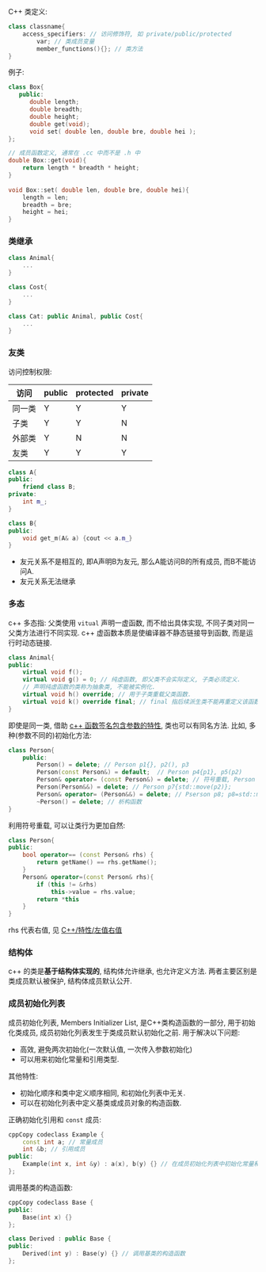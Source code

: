 C++ 类定义:

```cpp
class classname{
	access_specifiers: // 访问修饰符, 如 private/public/protected
		var; // 类成员变量
		member_functions(){}; // 类方法
}
```

例子:
```cpp
class Box{
   public:
      double length;   
      double breadth;  
      double height;   
      double get(void);
      void set( double len, double bre, double hei );
};

// 成员函数定义, 通常在 .cc 中而不是 .h 中
double Box::get(void){
    return length * breadth * height;
}
 
void Box::set( double len, double bre, double hei){
    length = len;
    breadth = bre;
    height = hei;
}
```

### 类继承

```cpp
class Animal{
	...
}

class Cost{
	...
}

class Cat: public Animal, public Cost{
	...
}
```

### 友类

访问控制权限:

| 访问   | public | protected | private |
| ------ | ------ | --------- | ------- |
| 同一类 | Y      | Y         | Y       |
| 子类   | Y      | Y         | N       |
| 外部类 | Y      | N         | N       |
| 友类   | Y      | Y         | Y        |

```cpp
class A{
public:
	friend class B;
private:
	int m_;
}

class B{
public:
	void get_m(A& a) {cout << a.m_}
}
```
- 友元关系不是相互的, 即A声明B为友元, 那么A能访问B的所有成员, 而B不能访问A.
- 友元关系无法继承

### 多态

c++ 多态指: 父类使用 `vitual` 声明一虚函数, 而不给出具体实现, 不同子类对同一父类方法进行不同实现. c++ 虚函数本质是使编译器不静态链接导到函数, 而是运行时动态链接.

```cpp
class Animal{
public:
	virtual void f();
	virtual void g() = 0; // 纯虚函数, 即父类不会实际定义, 子类必须定义.
	// 声明纯虚函数的类称为抽象类, 不能被实例化.
	virtual void h() override; // 用于子类重载父类函数.
	virtual void k() override final; // final 指后续派生类不能再重定义该函数.
}
```

即使是同一类, 借助 [c++ 函数签名包含参数的特性](../../../Compiler/linking/符号.md), 类也可以有同名方法. 比如, 多种(参数不同的)初始化方法:

```cpp
class Person{
	public:
		Person() = delete; // Person p1{}, p2(), p3
		Person(const Person&) = default;  // Person p4{p1}, p5(p2)
		Person& operator= (const Person&) = delete; // 符号重载, Person p6; p6=p1
		Person(Person&&) = delete; // Person p7{std::move(p2)};
		Person& operator= (Person&&) = delete; // Pserson p8; p8=std::move(p3)
		~Person() = delete; // 析构函数
}
```

利用符号重载, 可以让类行为更加自然:
```cpp
class Person{
public:
	bool operator== (const Person& rhs) {
		return getName() == rhs.getName();
	}
	Person& operator=(const Person& rhs){
		if (this != &rhs) 
			this->value = rhs.value;
		return *this
	}
}
```

rhs 代表右值, 见 [C++/特性/左值右值](../语法与特性/左值右值.md)

### 结构体

c++ 的类是**基于结构体实现的**, 结构体允许继承, 也允许定义方法. 两者主要区别是类成员默认被保护, 结构体成员默认公开.

### 成员初始化列表

成员初始化列表, Members Initializer List, 是C++类构造函数的一部分, 用于初始化类成员, 成员初始化列表发生于类成员默认初始化之前. 用于解决以下问题:
- 高效, 避免两次初始化(一次默认值, 一次传入参数初始化)
- 可以用来初始化常量和引用类型.

其他特性:
- 初始化顺序和类中定义顺序相同, 和初始化列表中无关.
- 可以在初始化列表中定义基类或成员对象的构造函数.

正确初始化引用和 `const` 成员:
```cpp
cppCopy codeclass Example {
    const int a; // 常量成员
    int &b; // 引用成员
public:
    Example(int x, int &y) : a(x), b(y) {} // 在成员初始化列表中初始化常量和引用
};
```

调用基类的构造函数:
```cpp
cppCopy codeclass Base {
public:
    Base(int x) {}
};

class Derived : public Base {
public:
    Derived(int y) : Base(y) {} // 调用基类的构造函数
};
```